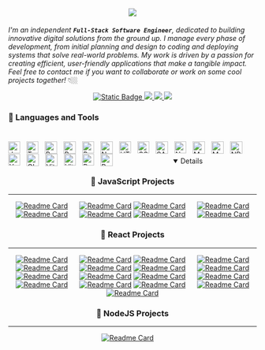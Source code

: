 <h1 align="center">
    <img src="https://readme-typing-svg.herokuapp.com/?font=Righteous&size=35&center=true&vCenter=true&width=500&height=70&duration=4500&lines=Hello+There!+👋🏼;+I'm+ValakDev01!;" />
</h1>

*I'm an independent **`Full-Stack Software Engineer`**, dedicated to building innovative digital solutions from the ground up. I manage every phase of development, from initial planning and design to coding and deploying systems that solve real-world problems. My work is driven by a passion for creating efficient, user-friendly applications that make a tangible impact. Feel free to contact me if you want to collaborate or work on some cool projects together!* 👇🏼

<div align="center">
    <a href="https://www.google.com/intl/pl/gmail/about/" target="_blank">
      <img alt="Static Badge" src="https://img.shields.io/badge/Gmail-D14836?style=for-the-badge&logo=gmail&logoColor=white">
  </a>
  <a href="https://linkedin.com" target="_blank">
    <img src="https://img.shields.io/badge/LinkedIn-0077B5?style=for-the-badge&logo=linkedin&logoColor=white" />
  </a>
  <a href="" target="_blank">
    <img src="https://img.shields.io/badge/Discord-5865F2?style=for-the-badge&logo=discord&logoColor=white" />
  </a>
  <a href="" target="_blank">
    <img src="https://img.shields.io/badge/Google%20Meet-00897B?style=for-the-badge&logo=google-meet&logoColor=white" />
  </a>
</div>

### 🧰 Languages and Tools
#
<img align="left" alt="JavaScript" title="JavaScript" width="24px" style="padding-right:10px;" src="https://cdn.jsdelivr.net/gh/devicons/devicon@latest/icons/javascript/javascript-original.svg"/>

<img align="left" alt="TypeScript" title="TypeScript" width="24px" style="padding-right:10px;" src="https://cdn.jsdelivr.net/gh/devicons/devicon@latest/icons/typescript/typescript-original.svg"/>

<img align="left" alt="React" title="React" width="25px" style="padding-right:10px;" src="https://cdn.jsdelivr.net/gh/devicons/devicon@latest/icons/react/react-original.svg"/>

<img align="left" alt="React Router" title="React Router" width="25px" style="padding-right:10px;" src="https://cdn.jsdelivr.net/gh/devicons/devicon@latest/icons/reactrouter/reactrouter-original.svg"/>

<img align="left" alt="Redux" title="Redux" width="24px" style="padding-right:10px;" src="https://cdn.jsdelivr.net/gh/devicons/devicon@latest/icons/redux/redux-original.svg"/>

<img align="left" alt="NextJS" title="NextJS" width="25px" style="padding-right:10px;" src="https://cdn.jsdelivr.net/gh/devicons/devicon@latest/icons/nextjs/nextjs-original.svg"/>
      
<img align="left" alt="HTML5" title="HTML5" width="24px" style="padding-right:10px;" src="https://cdn.jsdelivr.net/gh/devicons/devicon@latest/icons/html5/html5-original.svg"/>

<img align="left" alt="CSS3" title="CSS3" width="24px" style="padding-right:10px;" src="https://cdn.jsdelivr.net/gh/devicons/devicon@latest/icons/css3/css3-original.svg"/>

<img align="left" alt="SASS" title="SASS" width="25px" style="padding-right:10px;" src="https://cdn.jsdelivr.net/gh/devicons/devicon@latest/icons/sass/sass-original.svg"/>

<img align="left" alt="NodeJS" title="NodeJS" width="24px" style="padding-right:10px;" src="https://cdn.jsdelivr.net/gh/devicons/devicon@latest/icons/nodejs/nodejs-original.svg"/>

<img align="left" alt="MySQL" title="MySQL" width="25px" style="padding-right:10px;" src="https://cdn.jsdelivr.net/gh/devicons/devicon@latest/icons/mysql/mysql-original-wordmark.svg"/>

<img align="left" alt="MongoDB" title="MongoDB" width="25px" style="padding-right:10px;" src="https://cdn.jsdelivr.net/gh/devicons/devicon@latest/icons/mongodb/mongodb-original.svg"/>

<img align="left" alt="NPM" title="NPM" width="25px" style="padding-right:10px;" src="https://cdn.jsdelivr.net/gh/devicons/devicon@latest/icons/npm/npm-original-wordmark.svg"/>

<img align="left" alt="Yarn" title="Yarn" width="24px" style="padding-right:10px;" src="https://cdn.jsdelivr.net/gh/devicons/devicon@latest/icons/yarn/yarn-original.svg"/>

<img align="left" alt="GIT" title="GIT" width="25px" style="padding-right:10px;" src="https://cdn.jsdelivr.net/gh/devicons/devicon@latest/icons/git/git-original.svg"/>

<img align="left" alt="Vite" title="Vite" width="25px" style="padding-right:10px;" src="https://cdn.jsdelivr.net/gh/devicons/devicon@latest/icons/vitejs/vitejs-original.svg"/>

<img align="left" alt="Vitest" title="Vitest" width="24px" style="padding-right:10px;" src="https://cdn.jsdelivr.net/gh/devicons/devicon@latest/icons/vitest/vitest-original.svg"/>

<img align="left" alt="Postman" title="Postman" width="24px" style="padding-right:10px;" src="https://cdn.jsdelivr.net/gh/devicons/devicon@latest/icons/postman/postman-original.svg"/>

<img align="left" alt="PostgreSQL" title="PostgreSQL" width="25px" style="padding-right:10px;" src="https://cdn.jsdelivr.net/gh/devicons/devicon@latest/icons/postgresql/postgresql-original.svg"/> <br />

<details open align="center"> 


  ### 📔 JavaScript Projects
  ---
  
[![Readme Card](https://github-readme-stats.vercel.app/api/pin/?username=ValakDev01&repo=Tabbed-Component&border_color=F1E05A&bg_color=00000000&title_color=F1E05A&text_color=9198A1)](https://github.com/ValakDev01/Tabbed-Component)&nbsp;&nbsp;&nbsp;&nbsp;&nbsp;
 [![Readme Card](https://github-readme-stats.vercel.app/api/pin/?username=ValakDev01&repo=Modal-Window&border_color=F1E05A&bg_color=00000000&title_color=F1E05A&text_color=9198A1)](https://github.com/ValakDev01/Modal-Window)
     [![Readme Card](https://github-readme-stats.vercel.app/api/pin/?username=ValakDev01&repo=Slider-Window&border_color=F1E05A&bg_color=00000000&title_color=F1E05A&text_color=9198A1)](https://github.com/ValakDev01/Slider-Window)&nbsp;&nbsp;&nbsp;&nbsp;&nbsp;
       [![Readme Card](https://github-readme-stats.vercel.app/api/pin/?username=ValakDev01&repo=Drag-Drop&border_color=F1E05A&bg_color=00000000&title_color=F1E05A&text_color=9198A1)](https://github.com/ValakDev01/Drag-Drop)
       [![Readme Card](https://github-readme-stats.vercel.app/api/pin/?username=ValakDev01&repo=Guess-My-Number&border_color=F1E05A&bg_color=00000000&title_color=F1E05A&text_color=9198A1)](https://github.com/ValakDev01/Guess-My-Number)&nbsp;&nbsp;&nbsp;&nbsp;&nbsp;
          [![Readme Card](https://github-readme-stats.vercel.app/api/pin/?username=ValakDev01&repo=Monster-Slayer-Game&border_color=F1E05A&bg_color=00000000&title_color=F1E05A&text_color=9198A1)](https://github.com/ValakDev01/Monster-Slayer-Game)
            [![Readme Card](https://github-readme-stats.vercel.app/api/pin/?username=ValakDev01&repo=Bank-App&border_color=F1E05A&bg_color=00000000&title_color=F1E05A&text_color=9198A1)](https://github.com/ValakDev01/Bank-App)&nbsp;&nbsp;&nbsp;&nbsp;&nbsp;
          [![Readme Card](https://github-readme-stats.vercel.app/api/pin/?username=ValakDev01&repo=Pig-Game&border_color=F1E05A&bg_color=00000000&title_color=F1E05A&text_color=9198A1)](https://github.com/ValakDev01/Pig-Game)

  ### 📘 React Projects
  ---

  [![Readme Card](https://github-readme-stats.vercel.app/api/pin/?username=ValakDev01&repo=Search-Filter&border_color=36BCF7&bg_color=00000000&title_color=36BCF7&text_color=9198A1)](https://github.com/ValakDev01/Search-Filter)&nbsp;&nbsp;&nbsp;&nbsp;&nbsp;
    [![Readme Card](https://github-readme-stats.vercel.app/api/pin/?username=ValakDev01&repo=Pizza-Menu&border_color=36BCF7&bg_color=00000000&title_color=36BCF7&text_color=9198A1)](https://github.com/ValakDev01/Pizza-Menu)
      [![Readme Card](https://github-readme-stats.vercel.app/api/pin/?username=ValakDev01&repo=Steps-Window&border_color=36BCF7&bg_color=00000000&title_color=36BCF7&text_color=9198A1)](https://github.com/ValakDev01/Steps-Window)&nbsp;&nbsp;&nbsp;&nbsp;&nbsp;
        [![Readme Card](https://github-readme-stats.vercel.app/api/pin/?username=ValakDev01&repo=Dynamic-Data-Counter&border_color=36BCF7&bg_color=00000000&title_color=36BCF7&text_color=9198A1)](https://github.com/ValakDev01/Dynamic-Data-Counter)
          [![Readme Card](https://github-readme-stats.vercel.app/api/pin/?username=ValakDev01&repo=Flash-Cards&border_color=36BCF7&bg_color=00000000&title_color=36BCF7&text_color=9198A1)](https://github.com/ValakDev01/Flash-Cards)&nbsp;&nbsp;&nbsp;&nbsp;&nbsp;
            [![Readme Card](https://github-readme-stats.vercel.app/api/pin/?username=ValakDev01&repo=Travel-List&border_color=36BCF7&bg_color=00000000&title_color=36BCF7&text_color=9198A1)](https://github.com/ValakDev01/Travel-List)
            [![Readme Card](https://github-readme-stats.vercel.app/api/pin/?username=ValakDev01&repo=Accordion-Component&border_color=36BCF7&bg_color=00000000&title_color=36BCF7&text_color=9198A1)](https://github.com/ValakDev01/Accordion-Component)&nbsp;&nbsp;&nbsp;&nbsp;&nbsp;
            [![Readme Card](https://github-readme-stats.vercel.app/api/pin/?username=ValakDev01&repo=Accordion-Component-1-at-a-time&border_color=36BCF7&bg_color=00000000&title_color=36BCF7&text_color=9198A1)](https://github.com/ValakDev01/Accordion-Component-1-at-a-time)
            [![Readme Card](https://github-readme-stats.vercel.app/api/pin/?username=ValakDev01&repo=Eat-Split&border_color=36BCF7&bg_color=00000000&title_color=36BCF7&text_color=9198A1)](https://github.com/ValakDev01/Eat-Split)&nbsp;&nbsp;&nbsp;&nbsp;&nbsp;
            [![Readme Card](https://github-readme-stats.vercel.app/api/pin/?username=ValakDev01&repo=Cinema-App&border_color=36BCF7&bg_color=00000000&title_color=36BCF7&text_color=9198A1)](https://github.com/ValakDev01/Cinema-App)
            [![Readme Card](https://github-readme-stats.vercel.app/api/pin/?username=ValakDev01&repo=Text-Expander&border_color=36BCF7&bg_color=00000000&title_color=36BCF7&text_color=9198A1)](https://github.com/ValakDev01/Text-Expander)&nbsp;&nbsp;&nbsp;&nbsp;&nbsp;
            [![Readme Card](https://github-readme-stats.vercel.app/api/pin/?username=ValakDev01&repo=Get-Location&border_color=36BCF7&bg_color=00000000&title_color=36BCF7&text_color=9198A1)](https://github.com/ValakDev01/Get-Location)
            [![Readme Card](https://github-readme-stats.vercel.app/api/pin/?username=ValakDev01&repo=Quiz-App&border_color=36BCF7&bg_color=00000000&title_color=36BCF7&text_color=9198A1)](https://github.com/ValakDev01/Quiz-App)&nbsp;&nbsp;&nbsp;&nbsp;&nbsp;
            [![Readme Card](https://github-readme-stats.vercel.app/api/pin/?username=ValakDev01&repo=SPA&border_color=36BCF7&bg_color=00000000&title_color=36BCF7&text_color=9198A1)](https://github.com/ValakDev01/SPA)
            [![Readme Card](https://github-readme-stats.vercel.app/api/pin/?username=ValakDev01&repo=Redux-Bank&border_color=36BCF7&bg_color=00000000&title_color=36BCF7&text_color=9198A1)](https://github.com/ValakDev01/Redux-Bank)&nbsp;&nbsp;&nbsp;&nbsp;&nbsp;
            [![Readme Card](https://github-readme-stats.vercel.app/api/pin/?username=ValakDev01&repo=Pagination-App&border_color=36BCF7&bg_color=00000000&title_color=36BCF7&text_color=9198A1)](https://github.com/ValakDev01/Pagination-App)
             [![Readme Card](https://github-readme-stats.vercel.app/api/pin/?username=ValakDev01&repo=Bit-Kingdom-Dashboard&border_color=36BCF7&bg_color=00000000&title_color=36BCF7&text_color=9198A1)](https://github.com/ValakDev01/Bit-Kingdom-Dashboard)

   ### 📗 NodeJS Projects
   ---

  [![Readme Card](https://github-readme-stats.vercel.app/api/pin/?username=ValakDev01&repo=Node-Farm&border_color=4CAF50&bg_color=00000000&title_color=4CAF50&text_color=9198A1)](https://github.com/ValakDev01/Node-Farm)&nbsp;&nbsp;&nbsp;&nbsp;&nbsp;

</details>
